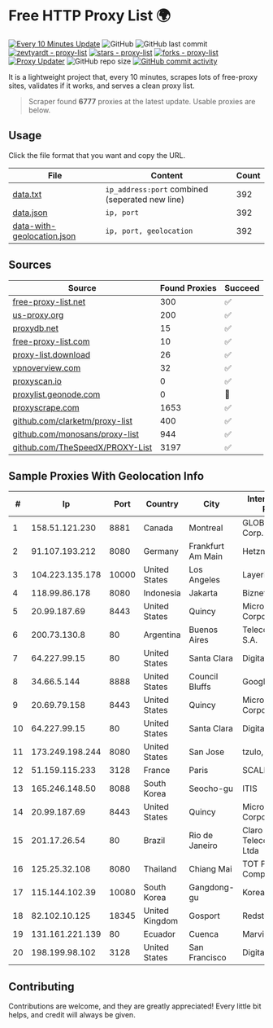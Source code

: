 
# Free HTTP Proxy List 🌍

[![Every 10 Minutes Update](https://github.com/mertguvencli/http-proxy-list/actions/workflows/main.yml/badge.svg?branch=main)](https://github.com/mertguvencli/http-proxy-list/actions/workflows/main.yml)
![GitHub](https://img.shields.io/github/license/mertguvencli/http-proxy-list)
![GitHub last commit](https://img.shields.io/github/last-commit/mertguvencli/http-proxy-list)
[![zevtyardt - proxy-list](https://img.shields.io/static/v1?label=zevtyardt&message=proxy-list&color=blue&logo=github)](https://github.com/zevtyardt/proxy-list "Go to GitHub repo")
[![stars - proxy-list](https://img.shields.io/github/stars/zevtyardt/proxy-list?style=social)](https://github.com/zevtyardt/proxy-list)
[![forks - proxy-list](https://img.shields.io/github/forks/zevtyardt/proxy-list?style=social)](https://github.com/zevtyardt/proxy-list)
[![Proxy Updater](https://github.com/zevtyardt/proxy-list/workflows/Proxy%20Updater/badge.svg)](https://github.com/zevtyardt/proxy-list/actions?query=workflow:"Proxy+Updater")
![GitHub repo size](https://img.shields.io/github/repo-size/zevtyardt/proxy-list)
[![GitHub commit activity](https://img.shields.io/github/commit-activity/m/zevtyardt/proxy-list?logo=commits)](https://github.com/zevtyardt/proxy-list/commits/main)

It is a lightweight project that, every 10 minutes, scrapes lots of free-proxy sites, validates if it works, and serves a clean proxy list.

> Scraper found **6777** proxies at the latest update. Usable proxies are below.

## Usage

Click the file format that you want and copy the URL.

|File|Content|Count|
|----|-------|-----|
|[data.txt](https://raw.githubusercontent.com/mertguvencli/http-proxy-list/main/proxy-list/data.txt)|`ip_address:port` combined (seperated new line)|392|
|[data.json](https://raw.githubusercontent.com/mertguvencli/http-proxy-list/main/proxy-list/data.json)|`ip, port`|392|
|[data-with-geolocation.json](https://raw.githubusercontent.com/mertguvencli/http-proxy-list/main/proxy-list/data-with-geolocation.json)|`ip, port, geolocation`|392|

## Sources

|Source|Found Proxies|Succeed|
|------|-------------|-------|
|[free-proxy-list.net](https://free-proxy-list.net)|300|✅|
|[us-proxy.org](https://www.us-proxy.org)|200|✅|
|[proxydb.net](http://proxydb.net)|15|✅|
|[free-proxy-list.com](https://free-proxy-list.com/?page=&port=&type%5B%5D=http&type%5B%5D=https&up_time=0&search=Search)|10|✅|
|[proxy-list.download](https://www.proxy-list.download/HTTP)|26|✅|
|[vpnoverview.com](https://vpnoverview.com/privacy/anonymous-browsing/free-proxy-servers)|32|✅|
|[proxyscan.io](https://www.proxyscan.io)|0|✅|
|[proxylist.geonode.com](https://proxylist.geonode.com/api/proxy-list?limit=300&page=1&sort_by=lastChecked&sort_type=desc&protocols=http,https)|0|🚫|
|[proxyscrape.com](https://api.proxyscrape.com/v2/?request=displayproxies&protocol=http&timeout=10000&country=all&ssl=all&anonymity=all)|1653|✅|
|[github.com/clarketm/proxy-list](https://raw.githubusercontent.com/clarketm/proxy-list/master/proxy-list-raw.txt)|400|✅|
|[github.com/monosans/proxy-list](https://raw.githubusercontent.com/monosans/proxy-list/main/proxies/http.txt)|944|✅|
|[github.com/TheSpeedX/PROXY-List](https://raw.githubusercontent.com/TheSpeedX/PROXY-List/master/http.txt)|3197|✅|


## Sample Proxies With Geolocation Info

|#|Ip|Port|Country|City|Internet Service Provider|
|-|--|----|-------|----|-------------------------|
|1|158.51.121.230|8881|Canada|Montreal|GLOBALTELEHOST Corp.|
|2|91.107.193.212|8080|Germany|Frankfurt Am Main|Hetzner Online AG|
|3|104.223.135.178|10000|United States|Los Angeles|LayerHost|
|4|118.99.86.178|8080|Indonesia|Jakarta|Biznet Metronet|
|5|20.99.187.69|8443|United States|Quincy|Microsoft Corporation|
|6|200.73.130.8|80|Argentina|Buenos Aires|Telecom Argentina S.A.|
|7|64.227.99.15|80|United States|Santa Clara|DigitalOcean, LLC|
|8|34.66.5.144|8888|United States|Council Bluffs|Google LLC|
|9|20.69.79.158|8443|United States|Quincy|Microsoft Corporation|
|10|64.227.99.15|80|United States|Santa Clara|DigitalOcean, LLC|
|11|173.249.198.244|8080|United States|San Jose|tzulo, inc.|
|12|51.159.115.233|3128|France|Paris|SCALEWAY|
|13|165.246.148.50|8088|South Korea|Seocho-gu|ITIS|
|14|20.99.187.69|8443|United States|Quincy|Microsoft Corporation|
|15|201.17.26.54|80|Brazil|Rio de Janeiro|Claro NXT Telecomunicacoes Ltda|
|16|125.25.32.108|8080|Thailand|Chiang Mai|TOT Public Company Limited|
|17|115.144.102.39|10080|South Korea|Gangdong-gu|Korea Telecom|
|18|82.102.10.125|18345|United Kingdom|Gosport|Redstation Limited|
|19|131.161.221.139|80|Ecuador|Cuenca|Marvicnet CIA Ltda|
|20|198.199.98.102|3128|United States|San Francisco|DigitalOcean, LLC|



## Contributing

Contributions are welcome, and they are greatly appreciated! Every
little bit helps, and credit will always be given.

